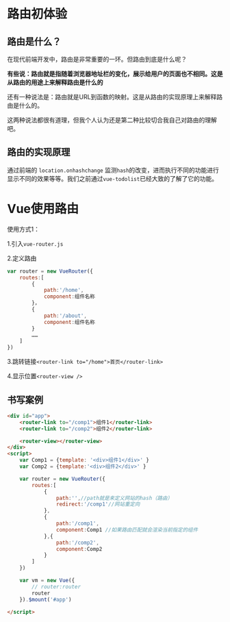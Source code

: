 # 路由初体验

## 路由是什么？

在现代前端开发中，路由是非常重要的一环。但路由到底是什么呢？

**有些说：路由就是指随着浏览器地址栏的变化，展示给用户的页面也不相同。这是从路由的用途上来解释路由是什么的**

还有一种说法是：路由就是URL到函数的映射。这是从路由的实现原理上来解释路由是什么的。

这两种说法都很有道理，但我个人认为还是第二种比较切合我自己对路由的理解吧。

## 路由的实现原理

通过前端的 `location.onhashchange` 监测`hash`的改变，进而执行不同的功能进行显示不同的效果等等。我们之前通过`vue-todolist`已经大致的了解了它的功能。

# Vue使用路由

使用方式1：

1.引入`vue-router.js`

2.定义路由 

```js
var router = new VueRouter({
    routes:[
        { 
            path:'/home',
            component:组件名称
        }，
        { 
            path:'/about',
            component:组件名称
        }
		……
    ]
})
```

3.跳转链接`<router-link to="/home">首页</router-link>`

4.显示位置`<router-view />`

## 书写案例

```html
<div id="app">
    <router-link to="/comp1">组件1</router-link>
    <router-link to="/comp2">组件2</router-link>

    <router-view></router-view>
</div>
<script>
    var Comp1 = {template: '<div>组件1</div>' }
    var Comp2 = {template:'<div>组件2</div>' }

    var router = new VueRouter({
        routes:[
            {
                path:'',//path就是来定义网站的hash（路由）
                redirect:'/comp1'//网站重定向
            },
            {
                path:'/comp1',
                component:Comp1 //如果路由匹配就会渲染当前指定的组件
            },{
                path:'/comp2',
                component:Comp2
            }
        ]
    })

    var vm = new Vue({
        // router:router
        router
    }).$mount('#app')

</script>
```















